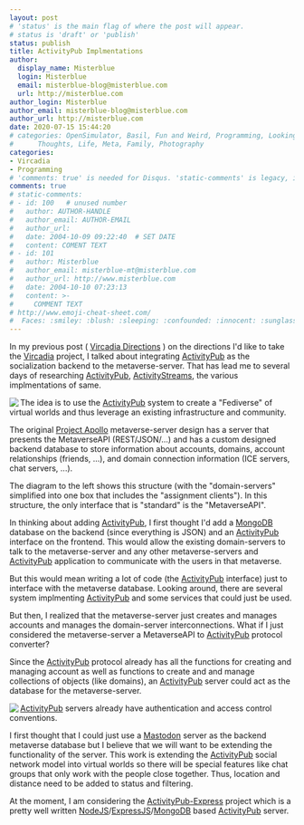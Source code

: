 ```yaml
---
layout: post
# 'status' is the main flag of where the post will appear.
# status is 'draft' or 'publish'
status: publish
title: ActivityPub Implmentations
author:
  display_name: Misterblue
  login: Misterblue
  email: misterblue-blog@misterblue.com
  url: http://misterblue.com
author_login: Misterblue
author_email: misterblue-blog@misterblue.com
author_url: http://misterblue.com
date: 2020-07-15 15:44:20
# categories: OpenSimulator, Basil, Fun and Weird, Programming, LookingGlass, Travel
#      Thoughts, Life, Meta, Family, Photography
categories:
- Vircadia
- Programming
# 'comments: true' is needed for Disqus. 'static-comments' is legacy, imbedded comments.
comments: true
# static-comments:
# - id: 100   # unused number
#   author: AUTHOR-HANDLE
#   author_email: AUTHOR-EMAIL
#   author_url:
#   date: 2004-10-09 09:22:40  # SET DATE
#   content: COMENT TEXT
# - id: 101
#   author: Misterblue
#   author_email: misterblue-mt@misterblue.com
#   author_url: http://www.misterblue.com
#   date: 2004-10-10 07:23:13
#   content: >-
#     COMMENT TEXT
# http://www.emoji-cheat-sheet.com/
#  Faces: :smiley: :blush: :sleeping: :confounded: :innocent: :sunglasses: :sleepy:
---
```

In my previous post ( [Vircadia Directions] ) on the directions I'd like
to take the [Vircadia] project, I talked about integrating
[ActivityPub] as the socialization backend to the metaverse-server.
That has lead me to several days of researching [ActivityPub], [ActivityStreams],
the various implmentations of same.

<img align="left" src="https://docs.google.com/drawings/d/e/2PACX-1vTs9X2lmKe_5p2CNVHk4cPBC-Ornj2YmWk8vsMwEhmjq-TByaZQmPsdXIzvIcn788-8Jo2WZu85nX3a/pub?w=300">

The idea is to use the [ActivityPub] system to create a "Fediverse" of virtual
worlds and thus leverage an existing infrastructure and community.

The original [Project Apollo] metaverse-server design has a server that presents
the MetaverseAPI (REST/JSON/...) and has a custom designed backend database to
store information about accounts, domains, account relationships (friends, ...),
and domain connection information (ICE servers, chat servers, ...).

The diagram to the left shows this structure (with the "domain-servers" simplified
into one box that includes the "assignment clients"). In this structure,
the only interface that is "standard" is the "MetaverseAPI".

In thinking about adding [ActivityPub], I first thought I'd add a [MongoDB]
database on the backend (since everything is JSON) and an [ActivityPub]
interface on the frontend. This would allow the existing domain-servers
to talk to the metaverse-server and any other metaverse-servers and
[ActivityPub] application to communicate with the users in that metaverse.

But this would mean writing a lot of code (the [ActivityPub] interface)
just to interface with the metaverse database. Looking around, there are
several system implmenting [ActivityPub] and some services that could
just be used.

But then, I realized that the metaverse-server just creates and manages
accounts and manages the domain-server interconnections.
What if I just considered the metaverse-server a MetaverseAPI to [ActivityPub]
protocol converter?

Since the [ActivityPub] protocol already has all the functions for creating
and managing account as well as functions to create and and manage collections
of objects (like domains), an [ActivityPub] server could act as the database
for the metaverse-server.

<img align="left" src="https://docs.google.com/drawings/d/e/2PACX-1vQDsQGBPOHiMlF-PTiyw_N5d2YLKyVBDG0_dTgy2s3pGXS8OxAd7F_0Uh8hWVZxVwG9HT9-avtviyD5/pub?w=445&amp;h=314">

[ActivityPub] servers already have authentication and access control
conventions.

I first thought that I could just use a [Mastodon] server as the
backend metaverse database but I believe that we will want to be
extending the functionality of the server. This work is extending
the [ActivityPub] social network model into virtual worlds so there will be special
features like chat groups that only work with the people close together.
Thus, location and distance need to be added to status and filtering.

At the moment, I am considering the [ActivityPub-Express]
project which is a pretty well written [NodeJS]/[ExpressJS]/[MongoDB] based
[ActivityPub] server.

[Vircadia Directions]: http://blog.misterblue.com/2020/2020-07-13-Vircadia-Directions 
[Project Apollo]: https://github.com/kasenvr/project-apollo
[Vircadia]: https://vircadia.com
[MongoDB]: https://www.mongodb.com/
[NodeJS]: https://nodejs.org/
[ExpressJS]: https://expressjs.com/
[ActivityPub-Express]: https://github.com/wmurphyrd/activitypub-express
[ActivityPub]: https://www.w3.org/TR/activitypub/
[ActivityStreams]: https://www.w3.org/TR/activitystreams-core/
[Mastodon]: https://joinmastodon.org/
